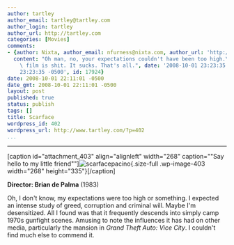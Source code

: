 ```yaml
---
author: tartley
author_email: tartley@tartley.com
author_login: tartley
author_url: http://tartley.com
categories: [Movies]
comments:
- {author: Nixta, author_email: nfurness@nixta.com, author_url: 'http://nixtarolls.nixta.com',
  content: "Oh man, no, your expectations couldn't have been too high.\r\n\r\nThis\
    \ film is shit. It sucks. That's all.", date: '2008-10-01 23:23:35 -0500', date_gmt: '2008-10-01
    23:23:35 -0500', id: 17924}
date: 2008-10-01 22:11:01 -0500
date_gmt: 2008-10-01 22:11:01 -0500
layout: post
published: true
status: publish
tags: []
title: Scarface
wordpress_id: 402
wordpress_url: http://www.tartley.com/?p=402
...
```

---

\[caption id="attachment\_403" align="alignleft" width="268"
caption=""Say hello to my little
friend""\]![](http://www.tartley.com/wp-content/uploads/2008/10/scarfacepacino.jpg "scarfacepacino"){.size-full
.wp-image-403 width="268" height="335"}\[/caption\]

**Director: Brian de Palma** (1983)

Oh, I don't know, my expectations were too high or something. I expected
an intense study of greed, corruption and criminal will. Maybe I'm
desensitized. All I found was that it frequently descends into simply
camp 1970s gunfight scenes. Amusing to note the influences it has had on
other media, particularly the mansion in *Grand Theft Auto: Vice City*.
I couldn't find much else to commend it.
